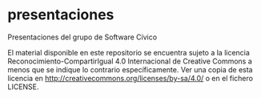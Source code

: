 # presentaciones
Presentaciones del grupo de Software Cívico

El material disponible en este repositorio se encuentra sujeto a la licencia Reconocimiento-CompartirIgual 4.0 Internacional de Creative Commons a menos que se indique lo contrario específicamente. Ver una copia de esta licencia en http://creativecommons.org/licenses/by-sa/4.0/ o en el fichero LICENSE.
